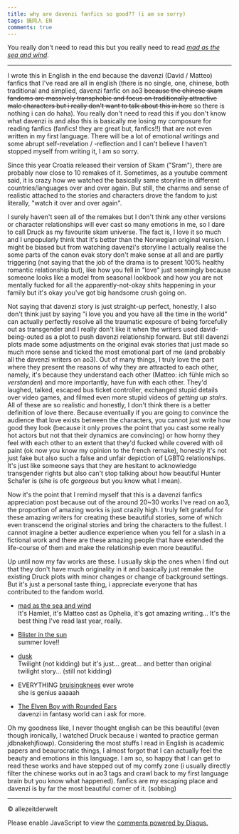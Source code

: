 ```yaml
---
title: why are davenzi fanfics so good?? (i am so sorry)
tags: 搞同人 EN
comments: true
---
```


You really don't need to read this but you really need to read [*mad as the sea and wind*](https://archiveofourown.org/works/18507484/chapters/43859389).

<!--more-->
---

I wrote this in English in the end because the davenzi (David / Matteo) fanfics that I've read are all in english (there is no single, one, chinese, both traditional and simplied, davenzi fanfic on ao3 ~~because the chinese skam fandoms are massively transphobic and focus on traditionally attractive male characters but i really don't want to talk about this in here~~ so there is nothing i can do haha). You really don't need to read this if you don't know what davenzi is and also this is basically me losing my composure for reading fanfics (fanfics! they are great but, fanfics!!) that are not even written in my first language. There will be a lot of emotional writings and some abrupt self-revelation / -reflection and I can't believe I haven't stopped myself from writing it, I am so sorry.

Since this year Croatia released their version of Skam ("Sram"), there are probably now close to 10 remakes of it. Sometimes, as a youtube comment said, it is crazy how we watched the basically same storyline in different countries/languages over and over again. But still, the charms and sense of realistic attached to the stories and characters drove the fandom to just literally, "watch it over and over again".

I surely haven't seen all of the remakes but I don't think any other versions or character relationships will ever cast so many emotions in me, so I dare to call Druck as my favourite skam universe. The fact is, I love it so much and I unpopularly think that it's better than the Norwegian original version. I might be biased but from watching davenzi's storyline I actually realise the some parts of the canon evak story don't make sense at all and are partly triggering (not saying that the job of the drama is to present 100% healthy romantic relationship but), like how you fell in "love" just seemingly because someone looks like a model from seasonal lookbook and how you are not mentally fucked for all the apparently-not-okay shits happening in your family but it's okay you've got big handsome crush going on.

Not saying that davenzi story is just straight-up perfect, honestly, I also don't think just by saying "i love you and you have all the time in the world" can actually perfectly resolve all the traumatic exposure of being forcefully out as transgender and I really don't like it when the writers used david-being-outed as a plot to push davenzi relationship forward. But still davenzi plots made some  adjustments on the original evak stories that just made so much more sense and ticked the most emotional part of me (and probably all the davenzi writers on ao3). Out of many things, I truly love the part where they present the reasons of why they are attracted to each other, namely, it's because they understand each other (Matteo: ich fühle mich so *verstanden*) and more importantly, have fun with each other. They'd laughed, talked, escaped bus ticket controller, exchanged stupid details over video games, and filmed even more stupid videos of *getting up stairs*. All of these are so realistic and honestly, I don't think there is a better definition of love there. Because eventually if you are going to convince the audience that love exists between the characters, you cannot just write how good they look (because it only proves the point that you cast some really hot actors but not that their dynamics are convincing) or how horny they feel with each other to an extent that they'd fucked while covered with oil paint (ok now you know my opinion to the french remake), honestly it's not just fake but also such a false and unfair depiction of LGBTQ relationships. It's just like someone says that they are hesitant to acknowledge transgender rights but also can't stop talking about how beautiful Hunter Schafer is (she is ofc *gorgeous* but you know what I mean).

Now it's the point that I remind myself that this is a davenzi fanfics appreciation post because out of the around 20~30 works I've read on ao3, the proportion of amazing works is just crazily high. I truly felt grateful for these amazing writers for creating these beautiful stories, some of which even transcend the original stories and bring the characters to the fullest. I cannot imagine a better audience experience when you fell for a slash in a fictional work and there are these amazing people that have extended the life-course of them and make the relationship even more beautiful.

Up until now my fav works are these. I usually skip the ones when I find out that they don't have much originality in it and basically just remake the existing Druck plots with minor changes or change of background settings. But it's just a personal taste thing, i appreciate everyone that has contributed to the fandom world.

- [mad as the sea and wind](https://archiveofourown.org/works/18507484/chapters/43859389)  
It's Hamlet, it's Matteo cast as Ophelia, it's got amazing writing... It's the best thing I've read last year, really.

- [Blister in the sun](https://archiveofourown.org/works/19721065/chapters/46673353)   
summer love!!

- [dusk](https://archiveofourown.org/works/22165738/chapters/52913929)  
Twilight (not kidding) but it's just... great... and better than original twilight story... (still not kidding)

- EVERYTHING [bruisingknees](https://archiveofourown.org/users/bruisingknees/pseuds/bruisingknees) ever wrote  
she is genius aaaaah 

- [The Elven Boy with Rounded Ears](https://archiveofourown.org/works/20655197/chapters/49050956)  
davenzi in fantasy world can i ask for more.

Oh my goodness like, I never thought english can be this beautiful (even though ironically, I watched Druck because i wanted to practice german jdbnakehjfiowp). Considering the most stuffs I read in English is academic papers and beaurocratic things, I almost forgot that I can actually feel the beauty and emotions in this language. I am so, so happy that I can get to read these works and have stepped out of my comfy zone (i usually directly filter the chinese works out in ao3 tags and crawl back to my first language brain but you know what happened). fanfics are my escaping place and davenzi is by far the most beautiful corner of it. (sobbing)

---
© allezeitderwelt
<div id="disqus_thread"></div>
<script>
    /**
    *  RECOMMENDED CONFIGURATION VARIABLES: EDIT AND UNCOMMENT THE SECTION BELOW TO INSERT DYNAMIC VALUES FROM YOUR PLATFORM OR CMS.
    *  LEARN WHY DEFINING THESE VARIABLES IS IMPORTANT: https://disqus.com/admin/universalcode/#configuration-variables    */
    /*
    var disqus_config = function () {
    this.page.url = PAGE_URL;  // Replace PAGE_URL with your page's canonical URL variable
    this.page.identifier = PAGE_IDENTIFIER; // Replace PAGE_IDENTIFIER with your page's unique identifier variable
    };
    */
    (function() { // DON'T EDIT BELOW THIS LINE
    var d = document, s = d.createElement('script');
    s.src = 'https://https-allezeitderwelt-github-io.disqus.com/embed.js';
    s.setAttribute('data-timestamp', +new Date());
    (d.head || d.body).appendChild(s);
    })();
</script>
<noscript>Please enable JavaScript to view the <a href="https://disqus.com/?ref_noscript">comments powered by Disqus.</a></noscript>
